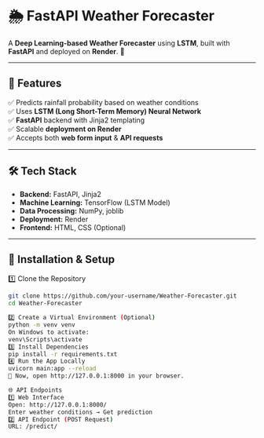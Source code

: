 # 🌦️ FastAPI Weather Forecaster

A **Deep Learning-based Weather Forecaster** using **LSTM**, built with **FastAPI** and deployed on **Render**. 🚀

---

## 📌 Features
✅ Predicts rainfall probability based on weather conditions  
✅ Uses **LSTM (Long Short-Term Memory) Neural Network**  
✅ **FastAPI** backend with Jinja2 templating  
✅ Scalable **deployment on Render**  
✅ Accepts both **web form input** & **API requests**  

---

## 🛠️ Tech Stack
- **Backend:** FastAPI, Jinja2
- **Machine Learning:** TensorFlow (LSTM Model)
- **Data Processing:** NumPy, joblib
- **Deployment:** Render
- **Frontend:** HTML, CSS (Optional)

---

## 🚀 Installation & Setup

1️⃣ Clone the Repository
```bash
git clone https://github.com/your-username/Weather-Forecaster.git
cd Weather-Forecaster

2️⃣ Create a Virtual Environment (Optional)
python -m venv venv
On Windows to activate:
venv\Scripts\activate
3️⃣ Install Dependencies
pip install -r requirements.txt
4️⃣ Run the App Locally
uvicorn main:app --reload
🚀 Now, open http://127.0.0.1:8000 in your browser.

🌐 API Endpoints
1️⃣ Web Interface
Open: http://127.0.0.1:8000/
Enter weather conditions → Get prediction
2️⃣ API Endpoint (POST Request)
URL: /predict/



